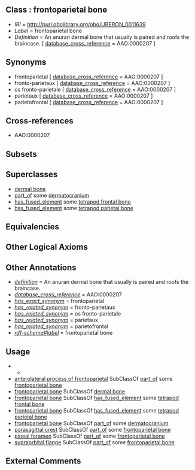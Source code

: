 
## Class : frontoparietal bone

 * *IRI* = http://purl.obolibrary.org/obo/UBERON_0011639
 * *Label* = frontoparietal bone
 * *Definition* = An anuran dermal bone that usually is paired and roofs the braincase. [ [database_cross_reference](../../ef/oboInOwl#hasDbXref.md) = AAO:0000207 ]

## Synonyms

 * frontoparietal [ [database_cross_reference](../../ef/oboInOwl#hasDbXref.md) = AAO:0000207 ]
 * fronto-parietaux [ [database_cross_reference](../../ef/oboInOwl#hasDbXref.md) = AAO:0000207 ]
 * os fronto-parietale [ [database_cross_reference](../../ef/oboInOwl#hasDbXref.md) = AAO:0000207 ]
 * parietaux [ [database_cross_reference](../../ef/oboInOwl#hasDbXref.md) = AAO:0000207 ]
 * parietofrontal [ [database_cross_reference](../../ef/oboInOwl#hasDbXref.md) = AAO:0000207 ]

## Cross-references

 * AAO:0000207

## Subsets


## Superclasses

 * [dermal bone](../../UBERON/07/UBERON_0008907.md)
 * [part_of](../../BFO/50/BFO_0000050.md) some [dermatocranium](../../UBERON/13/UBERON_0003113.md)
 * [has_fused_element](../../RO/74/RO_0002374.md) some [tetrapod frontal bone](../../UBERON/09/UBERON_0000209.md)
 * [has_fused_element](../../RO/74/RO_0002374.md) some [tetrapod parietal bone](../../UBERON/10/UBERON_0000210.md)

## Equivalencies


## Other Logical Axioms


## Other Annotations

 * *[definition](../../IAO/15/IAO_0000115.md)* = An anuran dermal bone that usually is paired and roofs the braincase.
 * *[database_cross_reference](../../ef/oboInOwl#hasDbXref.md)* = AAO:0000207
 * *[has_exact_synonym](../../ym/oboInOwl#hasExactSynonym.md)* = frontoparietal
 * *[has_related_synonym](../../ym/oboInOwl#hasRelatedSynonym.md)* = fronto-parietaux
 * *[has_related_synonym](../../ym/oboInOwl#hasRelatedSynonym.md)* = os fronto-parietale
 * *[has_related_synonym](../../ym/oboInOwl#hasRelatedSynonym.md)* = parietaux
 * *[has_related_synonym](../../ym/oboInOwl#hasRelatedSynonym.md)* = parietofrontal
 * *[rdf-schema#label](../../el/rdf-schema#label.md)* = frontoparietal bone

## Usage

 * -
 * [anterolateral process of frontoparietal](../../UBERON/20/UBERON_3000020.md) SubClassOf [part_of](../../BFO/50/BFO_0000050.md) some [frontoparietal bone](../../UBERON/39/UBERON_0011639.md)
 * [frontoparietal bone](../../UBERON/39/UBERON_0011639.md) SubClassOf [dermal bone](../../UBERON/07/UBERON_0008907.md)
 * [frontoparietal bone](../../UBERON/39/UBERON_0011639.md) SubClassOf [has_fused_element](../../RO/74/RO_0002374.md) some [tetrapod frontal bone](../../UBERON/09/UBERON_0000209.md)
 * [frontoparietal bone](../../UBERON/39/UBERON_0011639.md) SubClassOf [has_fused_element](../../RO/74/RO_0002374.md) some [tetrapod parietal bone](../../UBERON/10/UBERON_0000210.md)
 * [frontoparietal bone](../../UBERON/39/UBERON_0011639.md) SubClassOf [part_of](../../BFO/50/BFO_0000050.md) some [dermatocranium](../../UBERON/13/UBERON_0003113.md)
 * [parasagittal crest](../../UBERON/84/UBERON_3000384.md) SubClassOf [part_of](../../BFO/50/BFO_0000050.md) some [frontoparietal bone](../../UBERON/39/UBERON_0011639.md)
 * [pineal foramen](../../UBERON/33/UBERON_3000433.md) SubClassOf [part_of](../../BFO/50/BFO_0000050.md) some [frontoparietal bone](../../UBERON/39/UBERON_0011639.md)
 * [supraorbital flange](../../UBERON/90/UBERON_3000590.md) SubClassOf [part_of](../../BFO/50/BFO_0000050.md) some [frontoparietal bone](../../UBERON/39/UBERON_0011639.md)

## External Comments

